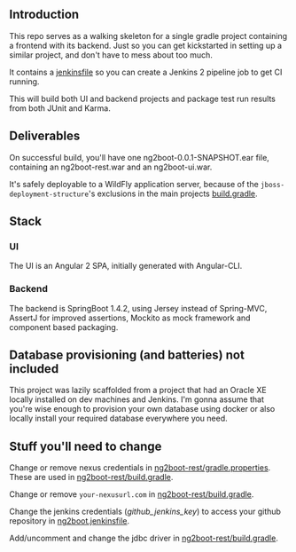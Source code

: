 ## Introduction
This repo serves as a walking skeleton for a single gradle project containing a frontend with its backend. Just so you can get kickstarted in setting up a similar project, and don't have to mess about too much.

It contains a [jenkinsfile](ng2boot.jenkinsfile) so you can create a Jenkins 2 pipeline job to get CI running.

This will build both UI and backend projects and package test run results from both JUnit and Karma.

## Deliverables
On successful build, you'll have one ng2boot-0.0.1-SNAPSHOT.ear file, containing an ng2boot-rest.war and an ng2boot-ui.war.

It's safely deployable to a WildFly application server, because of the `jboss-deployment-structure`'s exclusions in the main projects [build.gradle](build.gradle).

## Stack
### UI
The UI is an Angular 2 SPA, initially generated with Angular-CLI.

### Backend
The backend is SpringBoot 1.4.2, using Jersey instead of Spring-MVC, AssertJ for improved assertions, Mockito as mock framework and component based packaging.

## Database provisioning (and batteries) not included
This project was lazily scaffolded from a project that had an Oracle XE locally installed on dev machines and Jenkins. I'm gonna assume that you're wise enough to provision your own database using docker or also locally install your required database everywhere you need.


## Stuff you'll need to change
Change or remove nexus credentials in [ng2boot-rest/gradle.properties](ng2boot-rest/gradle.properties). These are used in [ng2boot-rest/build.gradle](ng2boot-rest/build.gradle).

Change or remove `your-nexusurl.com` in [ng2boot-rest/build.gradle](ng2boot-rest/build.gradle).

Change the jenkins credentials (*github_jenkins_key*) to access your github repository in [ng2boot.jenkinsfile](ng2boot.jenkinsfile).

Add/uncomment and change the jdbc driver in [ng2boot-rest/build.gradle](ng2boot-rest/build.gradle).

